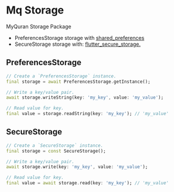 # Mq Storage

MyQuran Storage Package

* PreferencesStorage storage with [shared_preferences](https://pub.dev/packages/shared_preferences)
* SecureStorage storage with: [flutter_secure_storage.](https://pub.dev/packages/flutter_secure_storage)

## PreferencesStorage
```dart
// Create a `PreferencesStorage` instance.
final storage = await PreferencesStorage.getInstance();

// Write a key/value pair.
await storage.writeString(key: 'my_key', value: 'my_value');

// Read value for key.
final value = storage.readString(key: 'my_key'); // 'my_value'
```

## SecureStorage
```dart
// Create a `SecureStorage` instance.
final storage = const SecureStorage();

// Write a key/value pair.
await storage.write(key: 'my_key', value: 'my_value');

// Read value for key.
final value = await storage.read(key: 'my_key'); // 'my_value'
```